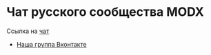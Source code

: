 Чат русского сообщества MODX
===

Ссылка на [чат](https://gitter.im/MODXrus/chat)

- [Наша группа Вконтакте](http://vk.com/modxrevolution)

